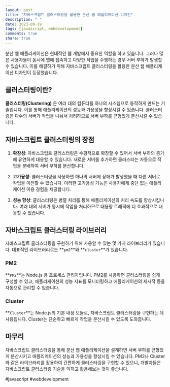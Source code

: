 ```yaml
---
layout: post
title: "자바스크립트 클러스터링을 활용한 분산 웹 애플리케이션 디자인"
description: " "
date: 2023-09-19
tags: [javascript, webdevelopment]
comments: true
share: true
---
```


분산 웹 애플리케이션은 현대적인 웹 개발에서 중요한 역할을 하고 있습니다. 그러나 많은 사용자들이 동시에 앱에 접속하고 다양한 작업을 수행하는 경우 서버 부하가 발생할 수 있습니다. 이를 해결하기 위해 자바스크립트 클러스터링을 활용한 분산 웹 애플리케이션 디자인이 등장했습니다.

## 클러스터링이란?

**클러스터링(Clustering)** 은 여러 대의 컴퓨터를 하나의 시스템으로 동작하게 만드는 기술입니다. 이를 통해 애플리케이션의 성능과 가용성을 향상시킬 수 있습니다. 클러스터링은 다수의 서버가 작업을 나눠서 처리하므로 서버 부하를 균형있게 분산시킬 수 있습니다.

## 자바스크립트 클러스터링의 장점

1. **확장성**: 자바스크립트 클러스터링은 수평적으로 확장할 수 있어서 서버 부하의 증가에 유연하게 대응할 수 있습니다. 새로운 서버를 추가하면 클러스터는 자동으로 작업을 분배하여 서버 부하를 분산합니다.

2. **고가용성**: 클러스터링을 사용하면 하나의 서버에 장애가 발생했을 때 다른 서버로 작업을 이전할 수 있습니다. 이러한 고가용성 기능은 사용자에게 중단 없는 애플리케이션 이용 경험을 제공합니다.

3. **성능 향상**: 클러스터링은 병렬 처리를 통해 애플리케이션의 처리 속도를 향상시킵니다. 여러 대의 서버가 동시에 작업을 처리하므로 대용량 트래픽에 더 효과적으로 대응할 수 있습니다.

## 자바스크립트 클러스터링 라이브러리

자바스크립트 클러스터링을 구현하기 위해 사용할 수 있는 몇 가지 라이브러리가 있습니다. 대표적인 라이브러리로는 **`pm2`**와 **`cluster`**가 있습니다.

### PM2

**`PM2`**는 Node.js 용 프로세스 관리자입니다. PM2를 사용하면 클러스터링을 쉽게 구성할 수 있고, 애플리케이션의 성능 지표를 모니터링하고 애플리케이션의 재시작 등을 자동으로 관리할 수 있습니다.

### Cluster

**`Cluster`**는 Node.js의 기본 내장 모듈로, 자바스크립트 클러스터링을 구현하는 데 사용됩니다. Cluster는 단순하고 빠르게 작업을 분산시킬 수 있도록 도와줍니다.

## 마무리

자바스크립트 클러스터링을 통해 분산 웹 애플리케이션을 설계하면 서버 부하를 균형있게 분산시키고 애플리케이션의 성능과 가용성을 향상시킬 수 있습니다. PM2나 Cluster와 같은 라이브러리를 활용하여 간편하게 클러스터링을 구현할 수 있으니, 개발자들은 자바스크립트 클러스터링 기술을 익히고 활용해보는 것이 좋습니다.

#javascript #webdevelopment